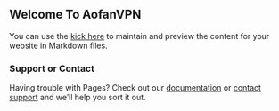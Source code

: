 ## Welcome To AofanVPN

You can use the [kick here](https://www.wolai.com/aofandc/jp67rFVmdeJ2EM33KVkT1D) to maintain and preview the content for your website in Markdown files.


### Support or Contact

Having trouble with Pages? Check out our [documentation](https://docs.github.com/categories/github-pages-basics/) or [contact support](https://support.github.com/contact) and we’ll help you sort it out.

